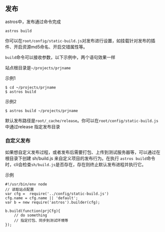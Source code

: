 ## 发布

astros中，发布通过命令完成

    astros build

你可以在`root/config/static-build.js`对发布进行设置，如挂载针对发布的插件、开启资源md5命名、开启交错属性等。

`build`命令可以接收参数，以下示例中，两个语句效果一样

站点根目录是`~/projects/prjname`

示例1

    $ cd ~/projects/prjname
    $ astros build
    
示例2

    $ astros build ~/projects/prjname
    

默认发布路径是`root/_cache/release`。你可以在`root/config/static-build.js`中通过release 指定发布目录

### 自定义发布

如果想自定义发布过程，或者发布后需要打包、上传到测试服务器等，可以通过在根目录下创建 sh/build.js 来自定义项目的发布行为。在执行 `astros build`命令时，cli会检查`sh/build.js`是否存在，存在则终止默认发布进程并执行它。

示例

    #!/usr/bin/env node
    // 读取站点配置
    var cfg =  require('../config/static-build.js')
    cfg.name = cfg.name || 'default';
    var b = new require('astros').builder(cfg);
    
    b.build(function(prjCfg){
        // do something
        // 指定打包、同步到测试环境等
    });
